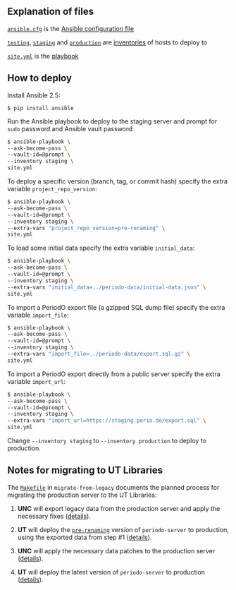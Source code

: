 ## Explanation of files

[`ansible.cfg`](ansible.cfg) is the [Ansible configuration file](http://docs.ansible.com/ansible/latest/intro_configuration.html)

[`testing`](testing), [`staging`](staging) and [`production`](production) are [inventories](http://docs.ansible.com/ansible/latest/intro_inventory.html) of hosts to deploy to

[`site.yml`](site.yml) is the [playbook](http://docs.ansible.com/ansible/latest/playbooks.html)

## How to deploy

Install Ansible 2.5:
```
$ pip install ansible
```

Run the Ansible playbook to deploy to the staging server and prompt
for `sudo` password and Ansible vault password:

```sh
$ ansible-playbook \
--ask-become-pass \
--vault-id=@prompt \
--inventory staging \
site.yml
```

To deploy a specific version (branch, tag, or commit hash) specify the extra variable `project_repo_version`:

```sh
$ ansible-playbook \
--ask-become-pass \
--vault-id=@prompt \
--inventory staging \
--extra-vars "project_repo_version=pre-renaming" \
site.yml
```

To load some initial data specify the extra variable `initial_data`:

```sh
$ ansible-playbook \
--ask-become-pass \
--vault-id=@prompt \
--inventory staging \
--extra-vars "initial_data=../periodo-data/initial-data.json" \
site.yml
```

To import a PeriodO export file (a gzipped SQL dump file) specify the
extra variable `import_file`:

```sh
$ ansible-playbook \
--ask-become-pass \
--vault-id=@prompt \
--inventory staging \
--extra-vars "import_file=../periodo-data/export.sql.gz" \
site.yml
```

To import a PeriodO export directly from a public server specify the
extra variable `import_url`:

```sh
$ ansible-playbook \
--ask-become-pass \
--vault-id=@prompt \
--inventory staging \
--extra-vars "import_url=https://staging.perio.do/export.sql" \
site.yml
```

Change `--inventory staging` to `--inventory production` to deploy to production.

## Notes for migrating to UT Libraries

The [`Makefile`](migrate-from-legacy/Makefile) in `migrate-from-legacy` documents the planned process for migrating the production server to the UT Libraries:

1. __UNC__ will export legacy data from the production server and apply the necessary fixes ([details](https://github.com/periodo/periodo-deployment/blob/master/migrate-from-legacy/Makefile#L10-L29)).

1. __UT__ will deploy the [`pre-renaming`](https://github.com/periodo/periodo-server/tree/pre-renaming) version of `periodo-server` to production, using the exported data from step #1 ([details](https://github.com/periodo/periodo-deployment/blob/2be368124a54158b5f547950d3e3539a6d46877f/migrate-from-legacy/Makefile#L43-L49)).

1. __UNC__ will apply the necessary data patches to the production server ([details](https://github.com/periodo/periodo-deployment/blob/2be368124a54158b5f547950d3e3539a6d46877f/migrate-from-legacy/Makefile#L64-L72)).

1. __UT__ will deploy the latest version of `periodo-server` to production ([details](https://github.com/periodo/periodo-deployment/blob/2be368124a54158b5f547950d3e3539a6d46877f/migrate-from-legacy/Makefile#L53-L57)).
